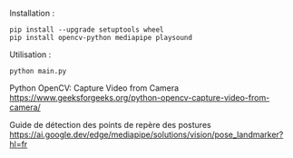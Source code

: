 
Installation :
```
pip install --upgrade setuptools wheel
pip install opencv-python mediapipe playsound
```

Utilisation : 
```
python main.py
```

Python OpenCV: Capture Video from Camera
https://www.geeksforgeeks.org/python-opencv-capture-video-from-camera/


Guide de détection des points de repère des postures
https://ai.google.dev/edge/mediapipe/solutions/vision/pose_landmarker?hl=fr